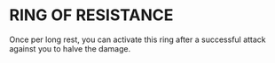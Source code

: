 # RING OF RESISTANCE

Once per long rest, you can activate this ring after a successful attack against you to halve the damage.